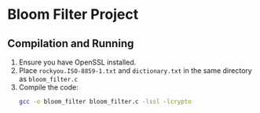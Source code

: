 # Bloom Filter Project

## Compilation and Running

1. Ensure you have OpenSSL installed.
2. Place `rockyou.ISO-8859-1.txt` and `dictionary.txt` in the same directory as `bloom_filter.c`
3. Compile the code:
   ```bash
   gcc -o bloom_filter bloom_filter.c -lssl -lcrypto
   ```

